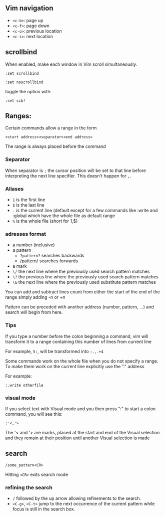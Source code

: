 ## Vim navigation

- `<c-b>`: page up
- `<c-f>`: page down
- `<c-o>`: previous location
- `<c-i>`: next location


## scrollbind

When enabled, make each window in Vim scroll simultaneously.

`:set scrollbind`

`:set noscrollbind`

toggle the option with:

`:set scb!`

## Ranges:

Certain commands allow a range in the form

```
<start address><separator><end address>
```

The range is always placed before the command


### Separator

When separator is `;` the cursor position will be set to that line
before interpreting the next line specifier.  This doesn't happen for `,`.


### Aliases

- `1` is the first line
- `$` is the last line
- `.` is the current line (default except for a few commands like :write and :global which have the whole file as default range
- `%` is the whole file (short for 1,$)

### adresses format

- a number (inclusive)
- a pattern
  - `?pattern?` searches backwards
  - /pattern/ searches forwards
- a mark
- `\/`		the next line where the previously used search pattern matches
- `\?`		the previous line where the previously used search pattern matches
- `\&`		the next line where the previously used substitute pattern matches

You can add and subtract lines count from either the start of the end of the range simply adding -n or +n

Pattern can be preceded with another address (number, pattern, ...) and search will begin from here.

### Tips

If you type a number before the colon beginning a command, vim will transform it to a range containing this number of lines from current line 

For example, `5:`, will be transformed into `:.,.+4`


Some commands work on the whole file when you do not specify a range.  To make
them work on the current line explicitly use the "." address

For example:

```vimscript
:.write otherfile
```

### visual mode

If you select text with Visual mode and  you then press ":" to start a colon command, you will see this:

`:'<,'>`

The '< and '> are marks, placed at the start and end of the Visual selection and they remain at their position until another Visual selection is made

## search

`/some_pattern<CR>`

Hitting `<CR>` exits search mode

### refining the search

- `/` followed by the up arrow allowing refinements to the search.
- `<C-g>`, `<C-t>` jump to the next occurrence of the current pattern while focus is still in the search box.
